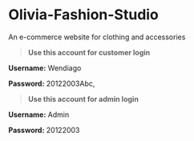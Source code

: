 # Olivia-Fashion-Studio
An e-commerce website for clothing and accessories 

> **Use this account for customer login**

**Username:** Wendiago

**Password:** 20122003Abc,

> **Use this account for admin login**

**Username:** Admin

**Password:** 20122003
